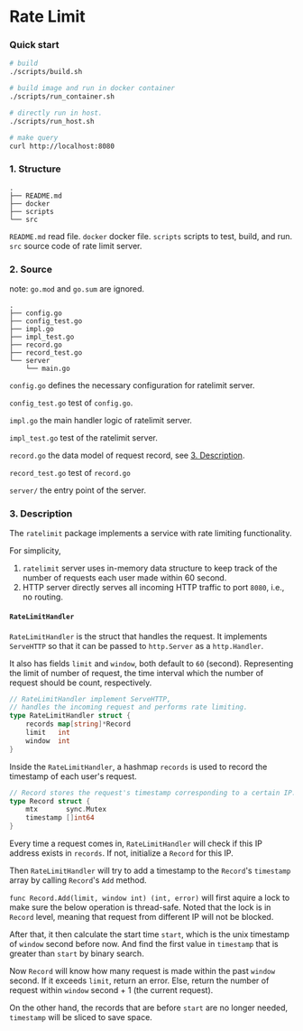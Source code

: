 # Rate Limit

### Quick start
```bash
# build
./scripts/build.sh

# build image and run in docker container
./scripts/run_container.sh

# directly run in host.
./scripts/run_host.sh

# make query
curl http://localhost:8080
```

### 1. Structure
```
.
├── README.md
├── docker
├── scripts
└── src
```
`README.md` read file.
`docker` docker file.
`scripts` scripts to test, build, and run.
`src` source code of rate limit server.

### 2. Source
note: `go.mod` and `go.sum` are ignored.

```
.
├── config.go
├── config_test.go
├── impl.go
├── impl_test.go
├── record.go
├── record_test.go
└── server
    └── main.go
```

`config.go` defines the necessary configuration for ratelimit server.

`config_test.go` test of `config.go`.

`impl.go` the main handler logic of ratelimit server.

`impl_test.go` test of the ratelimit server.

`record.go` the data model of request record, see [3. Description]().

`record_test.go` test of `record.go`

`server/` the entry point of the server.

### 3. Description

The `ratelimit` package implements a service with rate limiting functionality.

For simplicity, 
1. `ratelimit` server uses in-memory data structure to keep track of the number of requests each user made within 60 second.
2. HTTP server directly serves all incoming HTTP traffic to port `8080`, i.e., no routing. 


#### `RateLimitHandler`

`RateLimitHandler` is the struct that handles the request. It implements `ServeHTTP` so that it can be passed to `http.Server` as a `http.Handler`.

It also has fields `limit` and `window`, both default to `60` (second). Representing the limit of number of request, the time interval which the number of request should be count, respectively.

```go
// RateLimitHandler implement ServeHTTP,
// handles the incoming request and performs rate limiting.
type RateLimitHandler struct {
	records map[string]*Record
	limit   int
	window  int
}
```

Inside the `RateLimitHandler`, a hashmap `records` is used to record the timestamp of each user's request.

```go
// Record stores the request's timestamp corresponding to a certain IP.
type Record struct {
	mtx       sync.Mutex
	timestamp []int64
}
```

Every time a request comes in, `RateLimitHandler` will check if this IP address exists in `records`. If not, initialize a `Record` for this IP.

Then `RateLimitHandler` will try to add a timestamp to the `Record`'s `timestamp` array by calling `Record`'s `Add` method.

`func Record.Add(limit, window int) (int, error)` will first aquire a lock to make sure the below operation is thread-safe. Noted that the lock is in `Record` level, meaning that request from different IP will not be blocked.

After that, it then calculate the start time `start`, which is the unix timestamp of `window` second before now. And find the first value in `timestamp` that is greater than `start` by binary search.

Now `Record` will know how many request is made within the past `window` second. If it exceeds `limit`, return an error. Else, return the number of request within `window` second + 1 (the current request).

On the other hand, the records that are before `start` are no longer needed, `timestamp` will be sliced to save space.
